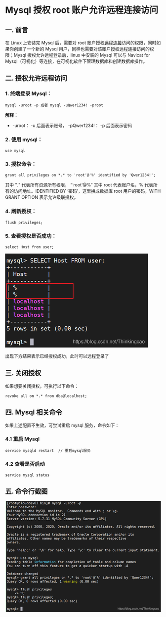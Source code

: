 # Mysql 授权 root 账户允许远程连接访问

## 一. 前言

在 Linux 上安装完 Mysql 后，需要对 root 账户授权[远程连接](https://so.csdn.net/so/search?q=远程连接&spm=1001.2101.3001.7020)访问的权限，同时如果你创建了一个新的 Mysql 用户，同样也需要对该账户授权远程连接访问的权限；Mysql 授权允许远程登录后，linux 中安装的 Mysql 可以与 Navicat for Mysql（可视化）等连接，在可视化软件下管理数据库和创建数据库操作。

## 二. 授权允许远程访问

### 1. 终端登录 Mysql：

```
mysql -uroot -p 或者 mysql -uQwer1234! -proot
```

**解释：**

- -uroot： -u 后面表示账号， -pQwer1234!： -p 后面表示密码

### 2. 使用 mysql：

```
use mysql
```

### 3. 授权命令：

```
grant all privileges on *.* to 'root'@'%' identified by 'Qwer1234!';
```

其中 "*.*" 代表所有资源所有权限， “‘root’@%” 其中 root 代表账户名，% 代表所有的访问地址。IDENTIFIED BY ‘密码’，这里换成数据库 root 用户的密码，WITH GRANT OPTION 表示允许级联授权。

### 4. 刷新授权：

```
flush privileges; 
```

### 5. 查看授权是否成功：

```
select Host from user;
```

![img](assets/watermark,type_ZmFuZ3poZW5naGVpdGk,shadow_10,text_aHR0cHM6Ly9ibG9nLmNzZG4ubmV0L1RoaW5raW5nY2Fv,size_16,color_FFFFFF,t_70.png)


出现下方结果表示已经授权成功，此时可以远程登录了

## 三. 关闭授权

如果想要关闭授权，可执行以下命令：

```
revoke all on *.* from dba@localhost;
```

## 四. Mysql 相关命令

如果上述配置不生效，可尝试重启 mysql 服务，命令如下：

### 4.1 重启 Mysql

```
service mysqld restart  // 重启mysql服务
```

### 4.2 查看是否启动

```
service mysql status
```

## 五. 命令行截图

![img](assets/watermark,type_ZmFuZ3poZW5naGVpdGk,shadow_10,text_aHR0cHM6Ly9ibG9nLmNzZG4ubmV0L1RoaW5raW5nY2Fv,size_16,color_FFFFFF,t_70-16599202325681.png)
